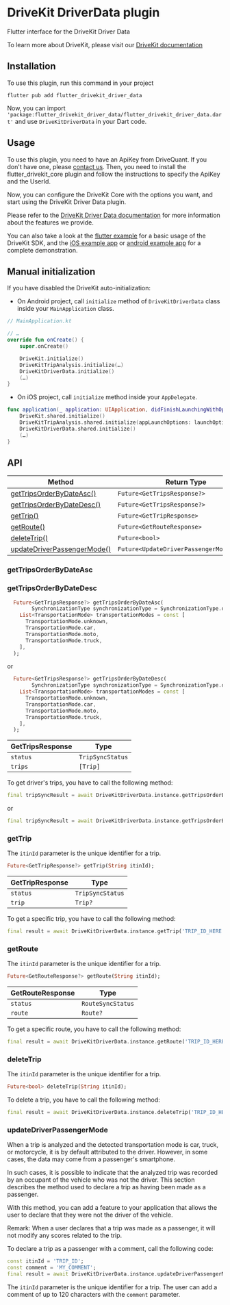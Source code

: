 # DriveKit DriverData plugin

Flutter interface for the DriveKit Driver Data

To learn more about DriveKit, please visit our [DriveKit documentation](https://docs.drivequant.com/)

## Installation

To use this plugin, run this command in your project

```
flutter pub add flutter_drivekit_driver_data
```

Now, you can import `'package:flutter_drivekit_driver_data/flutter_drivekit_driver_data.dart'` and use `DriveKitDriverData` in your Dart code.

## Usage

To use this plugin, you need to have an ApiKey from DriveQuant. If you don't have one, please [contact us](https://info.drivequant.com/contact/).
Then, you need to install the flutter_drivekit_core plugin and follow the instructions to specify the ApiKey and the UserId.

Now, you can configure the DriveKit Core with the options you want, and start using the DriveKit Driver Data plugin. 


Please refer to the [DriveKit Driver Data documentation](https://docs.drivequant.com/driver-data) for more information about the features we provide.

You can also take a look at the [flutter example](https://github.com/DriveQuantPublic/flutter-drivekit/tree/main/example) for a basic usage of the DriveKit SDK, and the [iOS example app](https://github.com/DriveQuantPublic/drivekit-quickstart-ios) or [android example app](https://github.com/DriveQuantPublic/drivekit-quickstart-android) for a complete demonstration.


## Manual initialization

If you have disabled the DriveKit auto-initialization:

- On Android project, call `initialize` method of `DriveKitDriverData` class inside your `MainApplication` class.

```kotlin
// MainApplication.kt

// …
override fun onCreate() {
    super.onCreate()

    DriveKit.initialize()
    DriveKitTripAnalysis.initialize(…)
    DriveKitDriverData.initialize()
    (…)
}
```

- On iOS project, call `initialize` method inside your `AppDelegate`.

```swift
func application(_ application: UIApplication, didFinishLaunchingWithOptions launchOptions: [UIApplication.LaunchOptionsKey: Any]?) -> Bool {
    DriveKit.shared.initialize()
    DriveKitTripAnalysis.shared.initialize(appLaunchOptions: launchOptions)
    DriveKitDriverData.shared.initialize()
    (…)
}
```

## API

| Method                                                    | Return Type                               | iOS | Android |
| --------------------------------------------------------- | ----------------------------------------- | :-: | :-----: |
| [getTripsOrderByDateAsc()](#getTripsOrderByDateAsc)       | `Future<GetTripsResponse?>`               | ✅  |   ✅    |
| [getTripsOrderByDateDesc()](#getTripsOrderByDateDesc)     | `Future<GetTripsResponse?>`               | ✅  |   ✅    |
| [getTrip()](#getTrip)                                     | `Future<GetTripResponse>`                 | ✅  |   ✅    |
| [getRoute()](#getRoute)                                   | `Future<GetRouteResponse>`                | ✅  |   ✅    |
| [deleteTrip()](#deleteTrip)                               | `Future<bool>`                            | ✅  |   ✅    |
| [updateDriverPassengerMode()](#updateDriverPassengerMode) | `Future<UpdateDriverPassengerModeStatus>` | ✅  |   ✅    |


### getTripsOrderByDateAsc

### getTripsOrderByDateDesc

```dart
  Future<GetTripsResponse?> getTripsOrderByDateAsc(
        SynchronizationType synchronizationType = SynchronizationType.defaultSync,
    List<TransportationMode> transportationModes = const [
      TransportationMode.unknown,
      TransportationMode.car,
      TransportationMode.moto,
      TransportationMode.truck,
    ],
  );
```

or

```dart
  Future<GetTripsResponse?> getTripsOrderByDateDesc(
        SynchronizationType synchronizationType = SynchronizationType.defaultSync,
    List<TransportationMode> transportationModes = const [
      TransportationMode.unknown,
      TransportationMode.car,
      TransportationMode.moto,
      TransportationMode.truck,
    ],
  );
```

| GetTripsResponse | Type             |
| ---------------- | ---------------- |
| `status`         | `TripSyncStatus` |
| `trips`          | `[Trip]`         |

To get driver's trips, you have to call the following method:

```dart
final tripSyncResult = await DriveKitDriverData.instance.getTripsOrderByDateAsc();
```

or 

```dart
final tripSyncResult = await DriveKitDriverData.instance.getTripsOrderByDateDesc();
```

### getTrip

The `itinId` parameter is the unique identifier for a trip.

```dart
Future<GetTripResponse?> getTrip(String itinId);
```

| GetTripResponse | Type             |
| --------------- | ---------------- |
| `status`        | `TripSyncStatus` |
| `trip`          | `Trip?`          |

To get a specific trip, you have to call the following method:

```dart
final result = await DriveKitDriverData.instance.getTrip('TRIP_ID_HERE');
```

### getRoute

The `itinId` parameter is the unique identifier for a trip.

```dart
Future<GetRouteResponse?> getRoute(String itinId);
```


| GetRouteResponse | Type             |
| --------------- | ----------------- |
| `status`        | `RouteSyncStatus` |
| `route`         | `Route?`          |


To get a specific route, you have to call the following method:

```dart
final result = await DriveKitDriverData.instance.getRoute('TRIP_ID_HERE');
```

### deleteTrip

The `itinId` parameter is the unique identifier for a trip.

```dart
Future<bool> deleteTrip(String itinId);
```

To delete a trip, you have to call the following method:

```dart
final result = await DriveKitDriverData.instance.deleteTrip('TRIP_ID_HERE');
```

### updateDriverPassengerMode

When a trip is analyzed and the detected transportation mode is car, truck, or motorcycle, it is by default attributed to the driver. However, in some cases, the data may come from a passenger's smartphone.


In such cases, it is possible to indicate that the analyzed trip was recorded by an occupant of the vehicle who was not the driver.
This section describes the method used to declare a trip as having been made as a passenger.


With this method, you can add a feature to your application that allows the user to declare that they were not the driver of the vehicle.

Remark: When a user declares that a trip was made as a passenger, it will not modify any scores related to the trip.

To declare a trip as a passenger with a comment, call the following code:

```dart
const itinId = 'TRIP_ID';
const comment = 'MY_COMMENT';
final result = await DriveKitDriverData.instance.updateDriverPassengerMode(itinId, DriverPassengerMode.passenger, comment);
```

The `itinId` parameter is the unique identifier for a trip.
The user can add a comment of up to 120 characters with the `comment` parameter.
